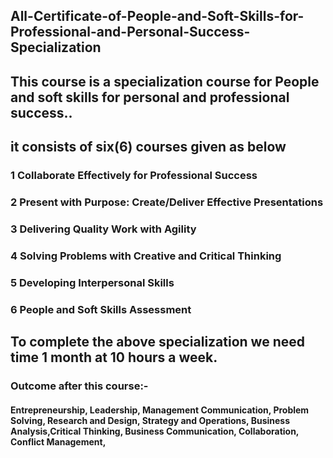 ## All-Certificate-of-People-and-Soft-Skills-for-Professional-and-Personal-Success-Specialization

## This course is a specialization course for People and soft skills for personal and professional success..

## it consists of six(6) courses given as below

### 1 Collaborate Effectively for Professional Success
### 2 Present with Purpose: Create/Deliver Effective Presentations
### 3 Delivering Quality Work with Agility
### 4 Solving Problems with Creative and Critical Thinking
### 5 Developing Interpersonal Skills
### 6 People and Soft Skills Assessment

## To complete the above specialization we need time 1 month at 10 hours a week.

### Outcome after this course:- 
#### Entrepreneurship, Leadership,  Management Communication, Problem Solving,  Research and Design, Strategy and Operations, Business Analysis,Critical Thinking, Business Communication, Collaboration, Conflict Management,





